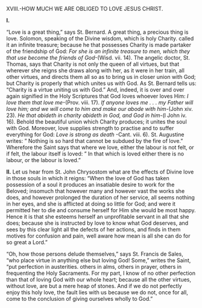 
XVIII.-HOW MUCH WE ARE OBLIGED TO LOVE JESUS CHRIST.

**I\.**

“Love is a great thing,” says St. Bernard. A great thing, a precious thing is love. Solomon, speaking of the Divine wisdom, which is holy Charity. called it an infinite treasure; because he that possesses Charity is made partaker of the friendship of God: _For she is an infinite treasure to men, which they that use become the friends of God_-(Wisd. vii. 14). The angelic doctor, St. Thomas, says that Charity is not only the queen of all virtues, but that wherever she reigns she draws along with her, as it were in her train, all other virtues, and directs them all so as to bring us in closer union with God; but Charity is properly that which unites us with God. As St. Bernard tells us: “Charity is a virtue uniting us with God.” And, indeed, it is over and over again signified in the Holy Scriptures that God loves whoever loves Him: _I love them that love me_-(Prov. viii. 17). _If anyone loves me . . . my Father will love him; and we will come to him and make our abode with him-_(John xiv. 23). _He that abideth in charity abideth in God, and God in him_-(l John iv. 16). Behold the beautiful union which Charity produces; it unites the soul with God. Moreover, love supplies strength to practise and to suffer everything for God: _Love is strong as death_ -Cant. viii. 6). St. Augustine writes: ” Nothing is so hard that cannot be subdued by the fire of love.” Wherefore the Saint says that where we love, either the labour is not felt, or if felt, the labour itself is loved: ” In that which is loved either there is no labour, or the labour is loved.”

**II\.** Let us hear from St. John Chrysostom what are the effects of Divine love in those souls in which it reigns: “When the love of God has taken possession of a soul it produces an insatiable desire to work for the Beloved; insomuch that however many and however vast the works she does, and however prolonged the duration of her service, all seems nothing in her eyes, and she is afflicted at doing so little for God; and were it permitted her to die and consume herself for Him she would be most happy. Hence it is that she esteems herself an unprofitable servant in all that she does; because she is instructed by love to know what God deserves, and sees by this clear light all the defects of her actions, and finds in them motives for confusion and pain, well aware how mean is all she can do for so great a Lord.”

“Oh, how those persons delude themselves,” says St. Francis de Sales, “who place virtue in anything else but loving God! Some,” writes the Saint, “put perfection in austerities. others in alms, others in prayer, others in frequenting the Holy Sacraments. For my part, I know of no other perfection than that of loving God with our whole heart; because all the other virtues, without love, are but a mere heap of stones. And if we do not perfectly enjoy this holy love, the fault lies with us because we do not, once for all, come to the conclusion of giving ourselves wholly to God.”


